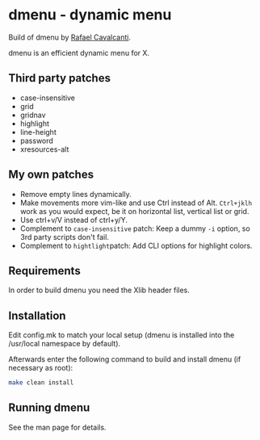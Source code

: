 # dmenu - dynamic menu

Build of dmenu by [Rafael Cavalcanti](https://rafaelc.org/dev).

dmenu is an efficient dynamic menu for X.

## Third party patches

- case-insensitive
- grid
- gridnav
- highlight
- line-height
- password
- xresources-alt

## My own patches

- Remove empty lines dynamically.
- Make movements more vim-like and use Ctrl instead of Alt.
  `Ctrl+jklh` work as you would expect, be it on horizontal list, vertical list or grid.
- Use ctrl+v/V instead of ctrl+y/Y.
- Complement to `case-insensitive` patch: Keep a dummy `-i` option, so 3rd party scripts don't fail.
- Complement to `hightlight`patch: Add CLI options for highlight colors.

## Requirements

In order to build dmenu you need the Xlib header files.

## Installation

Edit config.mk to match your local setup (dmenu is installed into the /usr/local namespace by default).

Afterwards enter the following command to build and install dmenu (if necessary as root):

```sh
make clean install
```

## Running dmenu

See the man page for details.
